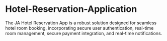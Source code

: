 # Hotel-Reservation-Application
The JA Hotel Reservation App is a robust solution designed for seamless hotel room booking, incorporating secure user authentication, real-time room management, secure payment integration, and real-time notifications. 
